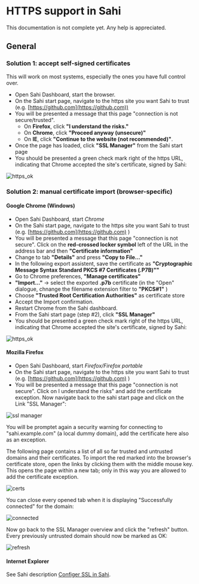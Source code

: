 # HTTPS support in Sahi

This documentation is not complete yet. Any help is appreciated. 

## General

### Solution 1: accept self-signed certificates

This will work on most systems, especially the ones you have full control over. 

* Open Sahi Dashboard, start the browser. 
* On the Sahi start page, navigate to the https site you want Sahi to trust (e.g. [https://github.com](https://github.com))
* You will be presented a message that this page "connection is not secure/trusted".
  * On **Firefox**, click **"I understand the risks."**
  * On **Chrome**, click **"Proceed anyway (unsecure)"**
  * On **IE**, click **"Continue to the website (not recommended)"**.
* Once the page has loaded, click **"SSL Manager"** from the Sahi start page
* You should be presented a green check mark right of the https URL, indicating that Chrome accepted the site's certificate, signed by Sahi: 

![https_ok](./images/https_ok.png) 

### Solution 2: manual certificate import (browser-specific)

#### Google Chrome (Windows)

* Open Sahi Dashboard, start *Chrome*
* On the Sahi start page, navigate to the https site you want Sahi to trust (e.g. [https://github.com](https://github.com) )
* You will be presented a message that this page "connection is not secure". Click on the **red-crossed locker symbol** left of the URL in the address bar and then **"Certificate information"** 
* Change to tab **"Details"** and press **"Copy to File…"**
* In the following export assistent, save the certificate as **"Cryptographic Message Syntax Standard PKCS #7 Certificates (.P7B)""**
* Go to Chrome preferences, **"Manage certificates"**
* **"Import…"** -> select the exported **.p7b** certificate (in the "Open" dialogue, chnange the filename extension filter to **"PKCS#1"** )
* Choose **"Trusted Root Certification Authorities"** as certificate store
* Accept the Import confirmation.
* Restart Chrome from the Sahi dashboard. 
* From the Sahi start page (step #2), click **"SSL Manager"**
* You should be presented a green check mark right of the https URL, indicating that Chrome accepted the site's certificate, signed by Sahi: 


![https_ok](./images/https_ok.png) 

#### Mozilla Firefox
* Open Sahi Dashboard, start *Firefox/Firefox portable*
* On the Sahi start page, navigate to the https site you want Sahi to trust (e.g. [https://github.com](https://github.com) )
* You will be presented a message that this page "connection is not secure". Click on I understand the risks" and add the certificate exception. Now navigate back to the sahi start page and click on the Link "SSL Manager": 

![ssl manager](images/tutorial_ssl_manager.png) 

You will be promptet again a security warning for connecting to "sahi.example.com" (a local dummy domain), add the certificate here also as an exception. 

The following page contains a list of all so far trusted and untrusted domains and their certificates. To import the red marked into the browser's certificate store, open the links by clicking them with the middle mouse key. This opens the page within a new tab; only in this way you are allowed to add the certificate exception.  

![certs](images/tutorial_certs.png)

You can close every opened tab when it is displaying "Successfully connected" for the domain: 

![connected](images/tutorial_connected.png)

Now go back to the SSL Manager overview and click the "refresh" button. Every previously untrusted domain should now be marked as OK: 

![refresh](images/tutorial_refresh.png) 

#### Internet Explorer ####

See Sahi description [Configer SSL in Sahi](http://sahipro.com/docs/using-sahi/sahi-configuration-basic.html#Configure%20SSL).
